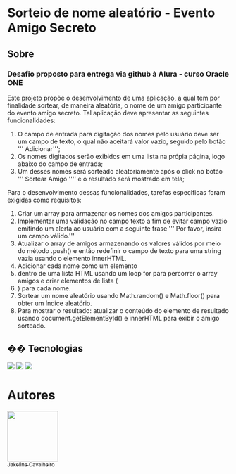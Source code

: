 <h1>Sorteio de nome aleatório - Evento Amigo Secreto</h1>

<h2>   Sobre</h2>

<h3> Desafio proposto para entrega via github à Alura - curso Oracle ONE</h3>

<p> Este projeto propõe o desenvolvimento de uma aplicação, a qual tem por finalidade sortear, de maneira aleatória, o nome de um amigo participante 
do evento amigo secreto. Tal aplicação deve apresentar as seguintes funcionalidades:
  
1) O campo de entrada para digitação dos nomes pelo usuário deve ser um campo de texto, o qual não aceitará valor vazio, seguido pelo botão ''' Adicionar''';
2) Os nomes digitados serão exibidos em uma lista na própia página, logo abaixo do campo de entrada;
3) Um desses nomes será sorteado aleatoriamente após o click no botão ''' Sortear Amigo '''' e o resultado será mostrado em tela;

Para o desenvolvimento dessas funcionalidades, tarefas especificas foram exigidas como requisitos:
1) Criar um array para armazenar os nomes dos amigos participantes. 
2) Implementar uma validação no campo texto a fim de evitar campo vazio emitindo um alerta ao usuário com a seguinte frase ''' Por favor, insira um campo válido.'''
3) Atualizar o array de amigos armazenando os valores válidos por meio do método .push() e então redefinir o campo de texto para uma string vazia usando o elemento innerHTML.
4) Adicionar cada nome como um elemento <li> dentro de uma lista HTML usando um loop for para percorrer o array amigos e criar elementos de lista (<li>) para cada nome.
6) Sortear um nome aleatório usando Math.random() e Math.floor() para obter um índice aleatório.
7) Para mostrar o resultado: atualizar o conteúdo do elemento de resultado usando document.getElementById() e innerHTML para exibir o amigo sorteado. </p>

## �� Tecnologias
<div>
  <img src="https://img.shields.io/badge/HTML-239120?style=for-the-badge&logo=html5&logoColor=white">
  <img src="https://img.shields.io/badge/CSS-239120?&style=for-the-badge&logo=css3&logoColor=white">
  <img src="https://img.shields.io/badge/JavaScript-F7DF1E?style=for-the-badge&logo=javascript&logoColor=black">
</div>

# Autores

[<img loading="lazy" src= "https://avatars.githubusercontent.com/u/95052063?v=4" width=115><br><sub> Jakeline Cavalheiro </sub>](https://github.com/JKCavalheiro)
